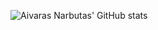 ![Aivaras Narbutas' GitHub stats](https://github-readme-stats.vercel.app/api?username=AivarasNarbutas&show_icons=true)
<!--[![Aivaras Narbutas' GitHub stats](https://github-readme-stats.vercel.app/api?username=AivarasNarbutas&show_icons=true))]-->
<!--(https://github.com/anuraghazra/github-readme-stats)-->

<!--
**AivarasNarbutas/AivarasNarbutas** is a ✨ _special_ ✨ repository because its `README.md` (this file) appears on your GitHub profile.

Here are some ideas to get you started:

- 🔭 I’m currently working on ...
- 🌱 I’m currently learning ...
- 👯 I’m looking to collaborate on ...
- 🤔 I’m looking for help with ...
- 💬 Ask me about ...
- 📫 How to reach me: ...
- 😄 Pronouns: ...
- ⚡ Fun fact: ...
-->
